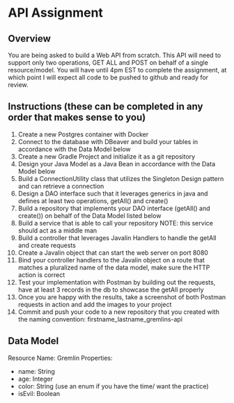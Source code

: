 # API Assignment

## Overview
You are being asked to build a Web API from scratch. This API will need to support only two operations, GET ALL and POST on behalf of a single resource/model.
You will have until 4pm EST to complete the assignment, at which point I will expect all code to be pushed to github and ready for review.

## Instructions  (these can be completed in any order that makes sense to you)
1. Create a new Postgres container with Docker
2. Connect to the database with DBeaver and build your tables in accordance with the Data Model below
3. Create a new Gradle Project and initialize it as a git repository
4. Design your Java Model as a Java Bean in accordance with the Data Model below
5. Build a ConnectionUtility class that utilizes the Singleton Design pattern and can retrieve a connection
6. Design a DAO interface such that it leverages generics in java and defines at least two operations, getAll() and create()
7. Build a repository that implements your DAO interface (getAll() and create()) on behalf of the Data Model listed below
8. Build a service that is able to call your repository NOTE: this service should act as a middle man
9. Build a controller that leverages Javalin Handlers to handle the getAll and create requests
10. Create a Javalin object that can start the web server on port 8080
11. Bind your controller handlers to the Javalin object on a route that matches a pluralized name of the data model, make sure the HTTP action is correct
12. Test your implementation with Postman by building out the requests, have at least 3 records in the db to showcase the getAll properly
13. Once you are happy with the results, take a screenshot of both Postman requests in action and add the images to your project
14. Commit and push your code to a new repository that you created with the naming convention: firstname_lastname_gremlins-api

## Data Model
Resource Name: Gremlin
Properties:
- name: String
- age: Integer
- color: String   (use an enum if you have the time/ want the practice)
- isEvil: Boolean
